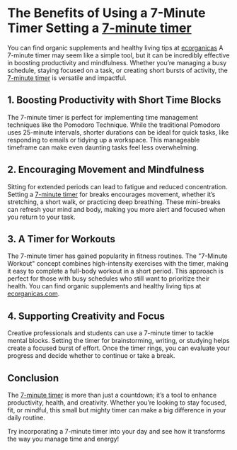 # The Benefits of Using a 7-Minute Timer  Setting a [7-minute timer](https://7minutetimer.com/)
You can find organic supplements and healthy living tips at [ecorganicas](https://ecorganicas.com/)
A 7-minute timer may seem like a simple tool, but it can be incredibly effective in boosting productivity and mindfulness. Whether you’re managing a busy schedule, staying focused on a task, or creating short bursts of activity, the [7-minute timer](https://7minutetimer.com/) is versatile and impactful.  

## 1. Boosting Productivity with Short Time Blocks  
The 7-minute timer is perfect for implementing time management techniques like the Pomodoro Technique. While the traditional Pomodoro uses 25-minute intervals, shorter durations can be ideal for quick tasks, like responding to emails or tidying up a workspace. This manageable timeframe can make even daunting tasks feel less overwhelming.  

## 2. Encouraging Movement and Mindfulness  
Sitting for extended periods can lead to fatigue and reduced concentration. Setting a [7-minute timer](https://7minutetimer.com/) for breaks encourages movement, whether it’s stretching, a short walk, or practicing deep breathing. These mini-breaks can refresh your mind and body, making you more alert and focused when you return to your task.  

## 3. A Timer for Workouts  
The 7-minute timer has gained popularity in fitness routines. The "7-Minute Workout" concept combines high-intensity exercises with the timer, making it easy to complete a full-body workout in a short period. This approach is perfect for those with busy schedules who still want to prioritize their health. You can find organic supplements and healthy living tips at [ecorganicas.com](https://ecorganicas.com/).  

## 4. Supporting Creativity and Focus  
Creative professionals and students can use a 7-minute timer to tackle mental blocks. Setting the timer for brainstorming, writing, or studying helps create a focused burst of effort. Once the timer rings, you can evaluate your progress and decide whether to continue or take a break.  

## Conclusion  
The [7-minute timer](https://7minutetimer.com/) is more than just a countdown; it’s a tool to enhance productivity, health, and creativity. Whether you’re looking to stay focused, fit, or mindful, this small but mighty timer can make a big difference in your daily routine.  

Try incorporating a 7-minute timer into your day and see how it transforms the way you manage time and energy!  
